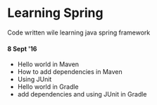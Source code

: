 # Learning Spring
Code written wile learning java spring framework

#### 8 Sept '16
- Hello world in Maven
- How to add dependencies in Maven
- Using JUnit
- Hello world in Gradle
- add dependencies and using JUnit in Gradle
